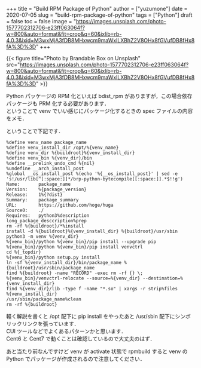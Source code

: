 +++
title = "Build RPM Package of Python"
author = ["yuzumone"]
date = 2020-07-05
slug = "build-rpm-package-of-python"
tags = ["Python"]
draft = false
toc = false
image = "https://images.unsplash.com/photo-1577702312706-e23ff063064f?w=800&auto=format&fit=crop&q=60&ixlib=rb-4.0.3&ixid=M3wxMjA3fDB8MHxwcm9maWxlLXBhZ2V8OHx8fGVufDB8fHx8fA%3D%3D"
+++

{{< figure title="Photo by Brandable Box on Unsplash" src="https://images.unsplash.com/photo-1577702312706-e23ff063064f?w=800&auto=format&fit=crop&q=60&ixlib=rb-4.0.3&ixid=M3wxMjA3fDB8MHxwcm9maWxlLXBhZ2V8OHx8fGVufDB8fHx8fA%3D%3D" >}}

Python パッケージの RPM 化といえば bdist_rpm がありますが，この場合依存パッケージも PRM 化する必要があります． <br/>
ということで venv でいい感じにパッケージ化するときの spec ファイルの内容をメモ． <br/>

ということで下記です． <br/>

```spec
%define venv_name package_name
%define venv_install_dir /opt/%{venv_name}
%define venv_dir %{buildroot}%{venv_install_dir}
%define venv_bin %{venv_dir}/bin
%define __prelink_undo_cmd %{nil}
%undefine __arch_install_post
%global __os_install_post %(echo '%{__os_install_post}' | sed -e 's!/usr/lib[^[:space:]]*/brp-python-bytecompile[[:space:]].*$!!g')
Name:       package_name
Version:    %{package_version}
Release:    1%{?dist}
Summary:    package_summary
URL:        https://github.com/hoge/huga
Source0:    ./
Requires:   python3%description
long_package_desccription%prep
rm -rf %{buildroot}/*%install
install -d %{buildroot}%{venv_install_dir} %{buildroot}/usr/sbin
python3 -m venv %{venv_dir}
%{venv_bin}/python %{venv_bin}/pip install --upgrade pip
%{venv_bin}/python %{venv_bin}/pip install venvctrl
cd %{_topdir}
%{venv_bin}/python setup.py install
ln -sf %{venv_install_dir}/bin/package_name %{buildroot}/usr/sbin/package_name
find %{buildroot} -name "RECORD" -exec rm -rf {} \;
%{venv_bin}/venvctrl-relocate --source=%{venv_dir} --destination=%{venv_install_dir}
find %{venv_dir}/lib -type f -name "*.so" | xargs -r strip%files
%{venv_install_dir}
/usr/sbin/package_name%clean
rm -rf %{buildroot}
```

軽く解説を書くと /opt 配下に pip install をやったあと /usr/sbin 配下にシンボリックリンクを張っています． <br/>
CUI ツールなどでよくあるパターンかと思います． <br/>
Cent6 と Cent7 で動くことは確認しているので大丈夫のはず． <br/>

あと当たり前なんですけど venv が activate 状態で rpmbuild すると venv の Python でパッケージが作成されるので注意してください． <br/>

